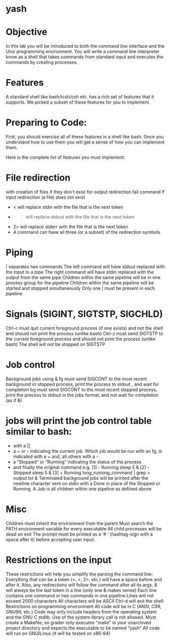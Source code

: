 # yash

# Objective
In this lab you will be introduced to both the command line interface and the Unix programming environment. You will write a command line interpreter know as a shell that takes commands from standard input and executes the commands by creating processes.

# Features
A standard shell like bash/tcsh/csh etc. has a rich set of features that it supports. We picked a subset of these features for you to implement. 

# Preparing to Code: 
First, you should exercise all of these features in a shell like bash. Once you understand how to use them you will get a sense of how you can implement them.

Here is the complete list of features you must implement: 

# File redirection 
with creation of files if they don't exist for output redirection
fail command if input redirection (a file) does not exist
- < will replace stdin with the file that is the next token
- > will replace stdout with the file that is the next token
- 2> will replace stderr with the file that is the next token
- A command can have all three (or a subset) of the redirection symbols 

# Piping
| separates two commands
The left command will have stdout replaced with the input to a pipe
The right command will have stdin replaced with the output from the same pipe
Children within the same pipeline will be in one process group for the pipeline
Children within the same pipeline will be started and stopped simultaneously 
Only one | must be present in each pipeline

# Signals (SIGINT, SIGTSTP, SIGCHLD)
Ctrl-c must quit current foreground process (if one exists)  and not the shell and should not print the process (unlike bash)
Ctrl-z must send SIGTSTP to the current foreground process and should not print the process (unlike bash)
The shell will not be stopped on SIGTSTP

# Job control
Background jobs using &
fg must send SIGCONT to the most recent background or stopped process, print the process to stdout , and wait for completion
bg must send SIGCONT to the most recent stopped process, print the process to stdout in the jobs format, and not wait for completion (as if &)
# jobs will print the job control table similar to bash:
- with a [<jobnum>]
- a + or - indicating  the current job. Which job would be run with an fg,  is indicated with a + and, all others with a -
- a “Stopped” or “Running” indicating the status of the process
- and finally the original command
e.g.  [1] - Running    	sleep 5 &
      [2] - Stopped        sleep 5 &
      [3] + Running        long_running_command | grep > output.txt &
Terminated background jobs will be printed after the newline character sent on stdin with a Done in place of the Stopped or Running.
A Job is all children within one pipeline as defined above

# Misc
Children must inherit the environment from the parent
Must search the PATH environment variable for every executable
All child processes will be dead on exit
The prompt must be printed as a ‘# ‘ (hashtag-sign with a space after it) before accepting user input.

# Restrictions on the input
These restrictions will help you simplify the parsing the command line: 
Everything that can be a token (<, >, 2>, etc.) will have a space before and after it. Also, any redirections will follow the command after all its args.
& will always be the last token in a line (only one & makes sense)
Each line contains one command or two commands in one pipeline
Lines will not exceed 2000 characters
All characters will be ASCII
Ctrl-d will exit the shell
Restrictions on programming environment
All code will be in C (ANSI, C99, GNU99, etc.)
Code may only include headers from the operating system and the GNU C stdlib. Use of the system library call is not allowed.
Must create a Makefile, so grader only executes "make" in your unarchived project directory and expects the executable to be named “yash”
All code will run on GNU/Linux (it will be tested on x86-64)
